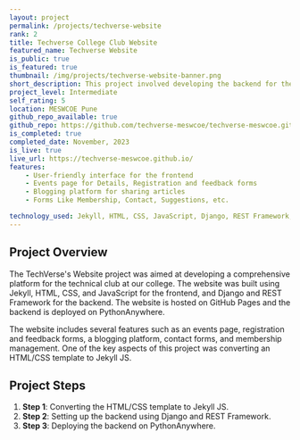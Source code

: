 ```yaml
---
layout: project
permalink: /projects/techverse-website
rank: 2
title: Techverse College Club Website
featured_name: Techverse Website
is_public: true
is_featured: true
thumbnail: /img/projects/techverse-website-banner.png
short_description: This project involved developing the backend for the TechVerse website, a technical club at our college. The website was built using Jekyll, HTML, CSS, and JavaScript for the frontend, and Django and REST Framework for the backend. The website is hosted on GitHub Pages and the backend is deployed on PythonAnywhere.
project_level: Intermediate
self_rating: 5
location: MESWCOE Pune
github_repo_available: true
github_repo: https://github.com/techverse-meswcoe/techverse-meswcoe.github.io
is_completed: true
completed_date: November, 2023
is_live: true
live_url: https://techverse-meswcoe.github.io/
features:
    - User-friendly interface for the frontend
    - Events page for Details, Registration and feedback forms
    - Blogging platform for sharing articles
    - Forms Like Membership, Contact, Suggestions, etc.

technology_used: Jekyll, HTML, CSS, JavaScript, Django, REST Framework, PythonAnywhere
---
```


## Project Overview

The TechVerse's Website project was aimed at developing a comprehensive platform for the technical club at our college. The website was built using Jekyll, HTML, CSS, and JavaScript for the frontend, and Django and REST Framework for the backend. The website is hosted on GitHub Pages and the backend is deployed on PythonAnywhere.

The website includes several features such as an events page, registration and feedback forms, a blogging platform, contact forms, and membership management. One of the key aspects of this project was converting an HTML/CSS template to Jekyll JS.

## Project Steps

1. **Step 1**: Converting the HTML/CSS template to Jekyll JS.
2. **Step 2**: Setting up the backend using Django and REST Framework.
3. **Step 3**: Deploying the backend on PythonAnywhere.
